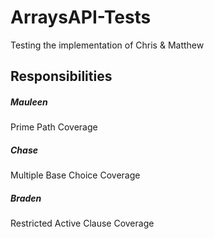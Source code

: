 # ArraysAPI-Tests
Testing the implementation of Chris &amp; Matthew

## Responsibilities

##### Mauleen
Prime Path Coverage

##### Chase
Multiple Base Choice Coverage

##### Braden
Restricted Active Clause Coverage
